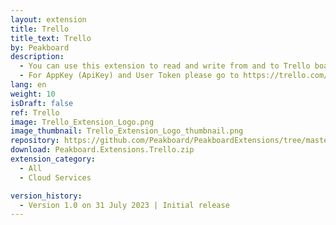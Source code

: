 ```yaml
---
layout: extension
title: Trello
title_text: Trello
by: Peakboard
description: 
  - You can use this extension to read and write from and to Trello boards.
  - For AppKey (ApiKey) and User Token please go to https://trello.com/app-key
lang: en
weight: 10
isDraft: false
ref: Trello
image: Trello_Extension_Logo.png
image_thumbnail: Trello_Extension_Logo_thumbnail.png
repository: https://github.com/Peakboard/PeakboardExtensions/tree/master/Trello
download: Peakboard.Extensions.Trello.zip
extension_category:
  - All
  - Cloud Services

version_history:
  - Version 1.0 on 31 July 2023 | Initial release
---
```

